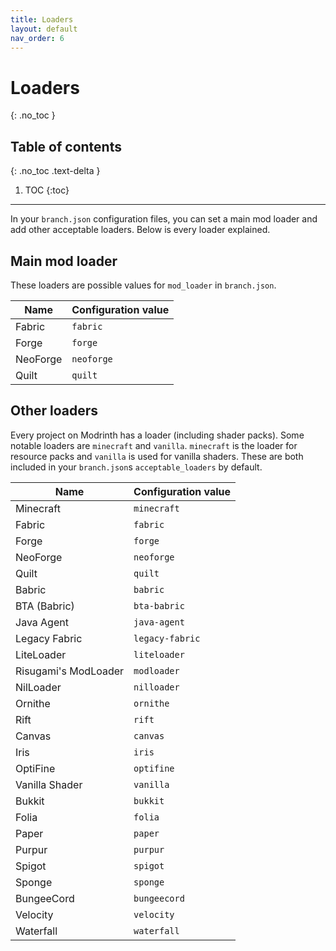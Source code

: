 ```yaml
---
title: Loaders
layout: default
nav_order: 6
---
```


# Loaders
{: .no_toc }

## Table of contents
{: .no_toc .text-delta }

1. TOC
{:toc}

---

In your `branch.json` configuration files, you can set a main mod loader and add other acceptable loaders.
Below is every loader explained.

## Main mod loader
These loaders are possible values for `mod_loader` in `branch.json`.

| Name     | Configuration value |
|----------|---------------------|
| Fabric   | `fabric`            |
| Forge    | `forge`             |
| NeoForge | `neoforge`          |
| Quilt    | `quilt`             |

## Other loaders
Every project on Modrinth has a loader (including shader packs). Some notable loaders are `minecraft` and
`vanilla`. `minecraft` is the loader for resource packs and `vanilla` is used for vanilla shaders. These are both
included in your `branch.json`s `acceptable_loaders` by default.

| Name                 | Configuration value |
|----------------------|---------------------|
| Minecraft            | `minecraft`         |
| Fabric               | `fabric`            |
| Forge                | `forge`             |
| NeoForge             | `neoforge`          |
| Quilt                | `quilt`             |
| Babric               | `babric`            |
| BTA (Babric)         | `bta-babric`        |
| Java Agent           | `java-agent`        |
| Legacy Fabric        | `legacy-fabric`     |
| LiteLoader           | `liteloader`        |
| Risugami's ModLoader | `modloader`         |
| NilLoader            | `nilloader`         |
| Ornithe              | `ornithe`           |
| Rift                 | `rift`              |
| Canvas               | `canvas`            |
| Iris                 | `iris`              |
| OptiFine             | `optifine`          |
| Vanilla Shader       | `vanilla`           |
| Bukkit               | `bukkit`            |
| Folia                | `folia`             |
| Paper                | `paper`             |
| Purpur               | `purpur`            |
| Spigot               | `spigot`            |
| Sponge               | `sponge`            |
| BungeeCord           | `bungeecord`        |
| Velocity             | `velocity`          |
| Waterfall            | `waterfall`         |